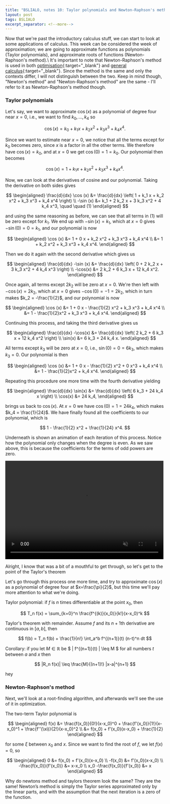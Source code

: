 ```yaml
---
title: "BSLIALO, notes 10: Taylor polynomials and Newton-Raphson's method"
layout: post
tags: BSLIALO
excerpt_separator: <!--more-->
---
```

Now that we're past the introductory calculus stuff, we can start to look at some applications of calculus. This week can be considered the week of approximation; we are going to approximate functions as polynomials (Taylor polynomials), and approximate roots of functions (Newton-Raphson's method).\\
It's important to note that Newton-Raphson's method is used in both [optimisation](https://en.wikipedia.org/wiki/Newton's_method_in_optimization){:target="_blank"} and [general calculus](https://en.wikipedia.org/wiki/Newton%27s_method){:target="_blank"}. Since the method is the same and only the contexts differ, I will not distinguish between the two. Keep in mind though, "Newton's method" and "Newton-Raphson's method" are the same - I'll refer to it as Newton-Raphson's method though.

### Taylor polynomials
Let's say, we want to approximate $\cos (x)$ as a polynomial of degree four near $x=0$, i.e., we want to find $k_0, \dots, k_4$ so

$$
\cos (x) = k_0 + k_1 x + k_2 x^2 + k_3 x^3 + k_4 x^4.
$$

<!--more-->
Since we want to estimate near $x=0$, we notice that all the terms except for $k_0$ becomes zero, since $x$ is a factor in all the other terms. We therefore have $\cos(x) = k_0$, and at $x=0$ we get $\cos(0) = 1 = k_0$. Our polynomial then becomes

$$
\cos (x) = 1 + k_1 x + k_2 x^2 + k_3 x^3 + k_4 x^4.
$$

Now, we can look at the derivatives of cosine and our polynomial. Taking the derivative on both sides gives

$$ \begin{aligned}
\frac{d}{dx} \cos (x) &= \frac{d}{dx} \left( 1 + k_1 x + k_2 x^2 + k_3 x^3 + k_4 x^4 \right) \\
-\sin (x) &= k_1 + 2 k_2 x + 3 k_3 x^2 + 4 k_4 x^3, \quad \quad (1)
\end{aligned} $$

and using the same reasoning as before, we can see that all terms in $(1)$ will be zero except for $k_1$. We end up with $-\sin (x) = k_1$, which at $x=0$ gives $-\sin (0) = 0 = k_1$, and our polynomial is now

$$ \begin{aligned}
\cos (x) &= 1 + 0 x + k_2 x^2 + k_3 x^3 + k_4 x^4 \\
&= 1 + k_2 x^2 + k_3 x^3 + k_4 x^4.
\end{aligned} $$

Then we do it again with the second derivative which gives us 

$$ \begin{aligned}
\frac{d}{dx} -\sin (x) &= \frac{d}{dx} \left( 0 + 2 k_2 x + 3 k_3 x^2 + 4 k_4 x^3 \right) \\
-\cos(x) &= 2 k_2 + 6 k_3 x + 12 k_4 x^2.
\end{aligned} $$

Once again, all terms except $2k_2$ will be zero at $x=0$. We're then left with $-\cos(x) = 2 k_2$, which at $x=0$ gives $-\cos(0) = -1 = 2 k_2$, which in turn makes $k_2 = -\frac{1}{2}$, and our polynomial is now

$$ \begin{aligned}
\cos (x) &= 1 + 0 x - \frac{1}{2} x^2 + k_3 x^3 + k_4 x^4 \\
&= 1 - \frac{1}{2}x^2 + k_3 x^3 + k_4 x^4.
\end{aligned} $$

Continuing this process, and taking the third derivative gives us

$$ \begin{aligned}
\frac{d}{dx} -\cos(x) &= \frac{d}{dx} \left( 2 k_2 + 6 k_3 x + 12 k_4 x^2 \right) \\
\sin(x) &= 6 k_3 + 24 k_4 x.
\end{aligned} $$

All terms except $k_3$ will be zero at $x=0$, i.e., $\sin(0) = 0 = 6 k_3$, which makes $k_3 = 0$. Our polynomial is then

$$ \begin{aligned}
\cos (x) &= 1 + 0 x - \frac{1}{2} x^2 + 0 x^3 + k_4 x^4 \\
&= 1 - \frac{1}{2}x^2 + k_4 x^4.
\end{aligned} $$

Repeating this procedure one more time with the fourth derivative yielding

$$ \begin{aligned}
\frac{d}{dx} \sin(x) &= \frac{d}{dx} \left( 6 k_3 + 24 k_4 x \right) \\
\cos(x) &= 24 k_4,
\end{aligned} $$

brings us back to $\cos(x)$. At $x=0$ we have $\cos(0) = 1 = 24 k_4$, which makes $k_4 = \frac{1}{24}$. We have finally found all the coefficients to our polynomial, which is

$$
1 - \frac{1}{2} x^2 + \frac{1}{24} x^4.
$$

Underneath is shown an animation of each iteration of this process. Notice how the polynomial only changes when the degree is even. As we saw above, this is because the coefficients for the terms of odd powers are zero.

<video width="500" height="310" loop muted autoplay>
    <source src="../extra/bslialo-notes-10/fig_01.mp4" type="video/mp4">
</video>

Alright, I know that was a bit of a mouthful to get through, so let's get to the point of the Taylor's theorem

Let's go through this process one more time, and try to approximate $\cos (x)$ as a polynomial of degree four at $x=\frac{\pi}{2}$, but this time we'll pay more attention to what we're doing.


Taylor polynomial: if $f$ is $n$ times differentiable at the point $x_0$, then

$$
T_n f(x) = \sum_{k=0}^n \frac{f^{(k)}(x_0)}{k!}(x-x_0)^k
$$

Taylor's theorem with remainder. Assume $f$ and its $n+1$th derivative are continuous in $[a,b]$, then

$$
f(b) = T_n f(b) + \frac{1}{n!} \int_a^b f^{(n+1)}(t) (n-t)^n dt
$$

Corollary: if you let $M \in \mathbb{R}$ be $ \| f^{(n+1)}(t) \| \leq M $ for all numbers $t$ between $a$ and $x$ then

$$
|R_n f(x)| \leq \frac{M}{(n+1)!} |x-a|^{n+1}
$$

hey

<!--more-->


### Newton-Raphson's method
Next, we'll look at a root-finding algorithm, and afterwards we'll see the use of it in optimization.



The two-term Taylor polynomial is

$$ \begin{aligned}
f(x) &= \frac{f(x_0)}{0!}(x-x_0)^0 + \frac{f'(x_0)}{1!}(x-x_0)^1 + \frac{f''(\xi)}{2!}(x-x_0)^2 \\
&= f(x_0) + f'(x_0)(x-x_0) + \frac{1}{2}
\end{aligned} $$

for some $\xi$ between $x_0$ and $x$.
Since we want to find the root of $f$, we let $f(x)=0$, so

$$ \begin{aligned}
0 &= f(x_0) + f'(x_0)(x-x_0) \\
-f(x_0) &= f'(x_0)(x-x_0) \\
-\frac{f(x_0)}{f'(x_0)} &= x-x_0 \\
x_0 -\frac{f(x_0)}{f'(x_0)} &= x
\end{aligned} $$


Why do newtons method and taylors theorem look the same?
They are the same! Newton’s method is simply the Taylor series approximated only by the linear parts, and with the assumption that the next iteration is a zero of the function.


